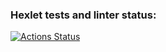 ### Hexlet tests and linter status:
[![Actions Status](https://github.com/solar05/php-oop-project-lvl1/workflows/hexlet-check/badge.svg)](https://github.com/solar05/php-oop-project-lvl1/actions)